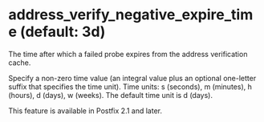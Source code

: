 # address_verify_negative_expire_time (default: 3d)

The time after which a failed probe expires from the address
verification cache.



 Specify a non-zero time value (an integral value plus an optional
one-letter suffix that specifies the time unit). Time units: s
(seconds), m (minutes), h (hours), d (days), w (weeks).
The default time unit is d (days). 



This feature is available in Postfix 2.1 and later.



